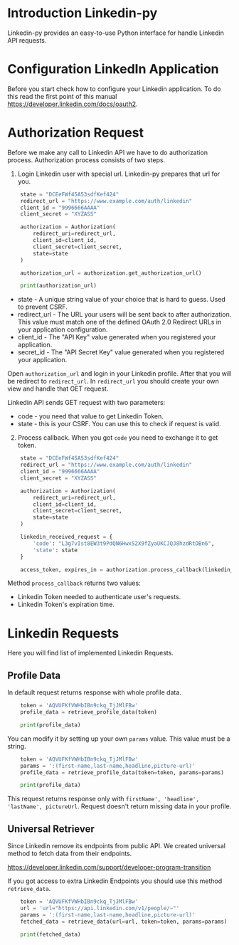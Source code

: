 # Introduction Linkedin-py

Linkedin-py provides an easy-to-use Python interface for handle Linkedin API requests.

# Configuration LinkedIn Application

Before you start check how to configure your Linkedin application. To do this read the first point of this manual https://developer.linkedin.com/docs/oauth2.


# Authorization Request

Before we make any call to Linkedin API we have to do authorization process. Authorization process consists of two steps.

1. Login Linkedin user with special url. Linkedin-py prepares that url for you.

```python
    state = "DCEeFWf45A53sdfKef424"
    redirect_url = "https://www.example.com/auth/linkedin"
    client_id = "9996666AAAA"
    client_secret = "XYZASS"

    authorization = Authorization(
        redirect_uri=redirect_url, 
        client_id=client_id, 
        client_secret=client_secret, 
        state=state
    )

    authorization_url = authorization.get_authorization_url()

    print(authorization_url)
```
- state - A unique string value of your choice that is hard to guess. Used to prevent CSRF.
- redirect_url - The URL your users will be sent back to after authorization. This value must match one of the defined OAuth 2.0 Redirect URLs in your application configuration.
- client_id - The "API Key" value generated when you registered your application.
- secret_id - The "API Secret Key" value generated when you registered your application.

Open `authorization_url` and login in your Linkedin profile. After that you will be redirect to `redirect_url`.
In `redirect_url` you should create your own view and handle that GET request.

Linkedin API sends GET request with two parameters:
- code - you need that value to get Linkedin Token.
- state - this is your CSRF. You can use this to check if request is valid.

2. Process callback.
When you got `code` you need to exchange it to get token.

```python
    state = "DCEeFWf45A53sdfKef424"
    redirect_url = "https://www.example.com/auth/linkedin"
    client_id = "9996666AAAA"
    client_secret = "XYZASS"

    authorization = Authorization(
        redirect_uri=redirect_url,
        client_id=client_id,
        client_secret=client_secret,
        state=state
    )

    linkedin_received_request = {
        'code': "L3g7vIst8EW3t9PdQN6HwxS2X9fZyaUKCJQJ8hzdRtDBn6",
        'state': state
    }

    access_token, expires_in = authorization.process_callback(linkedin_received_request)
```

Method `process_callback` returns two values:
   - Linkedin Token needed to authenticate user's requests.
   - Linkedin Token's expiration time.


# Linkedin Requests

Here you will find list of implemented Linkedin Requests.

## Profile Data

In default request returns response with whole profile data.

```python
    token = 'AQVUFKfVWHbIBn9ckq_TjJMlFBw'
    profile_data = retrieve_profile_data(token)

    print(profile_data)
```

You can modify it by setting up your own `params` value. This value must be a string.

```python
    token = 'AQVUFKfVWHbIBn9ckq_TjJMlFBw'
    params = ':(first-name,last-name,headline,picture-url)'
    profile_data = retrieve_profile_data(token=token, params=params)

    print(profile_data)
```

This request returns response only with `firstName', 'headline', 'lastName', pictureUrl`.
Request doesn't return missing data in your profile.

## Universal Retriever

Since Linkedin remove its endpoints from public API. We created universal method to fetch data from their endpoints.

https://developer.linkedin.com/support/developer-program-transition

If you got access to extra Linkedin Endpoints you should use this method `retrieve_data`.

```python
    token = 'AQVUFKfVWHbIBn9ckq_TjJMlFBw'
    url = 'url="https://api.linkedin.com/v1/people/~"'
    params = ':(first-name,last-name,headline,picture-url)'
    fetched_data = retrieve_data(url=url, token=token, params=params)

    print(fetched_data)
```
